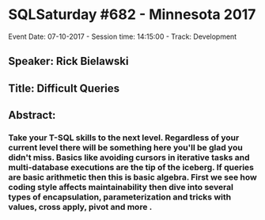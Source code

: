 # SQLSaturday #682 - Minnesota 2017
Event Date: 07-10-2017 - Session time: 14:15:00 - Track: Development
## Speaker: Rick Bielawski
## Title: Difficult Queries
## Abstract:
### Take your T-SQL skills to the next level.  Regardless of your current level there will be something here you'll be glad you didn't miss.  Basics like avoiding cursors in iterative tasks and multi-database executions are the tip of the iceberg.  If queries are basic arithmetic then this is basic algebra.  First we see how coding style affects maintainability then dive into several types of encapsulation, parameterization and tricks with values, cross apply, pivot and more .
